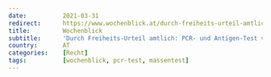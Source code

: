 ```yaml
---
date:          2021-03-31
redirect:      https://www.wochenblick.at/durch-freiheits-urteil-amtlich-pcr-und-antigen-test-voellig-untauglich/
title:         Wochenblick
subtitle:      'Durch Freiheits-Urteil amtlich: PCR- und Antigen-Test völlig untauglich!'
country:       AT
categories:    [Recht]
tags:          [wochenblick, pcr-test, massentest]
---
```


